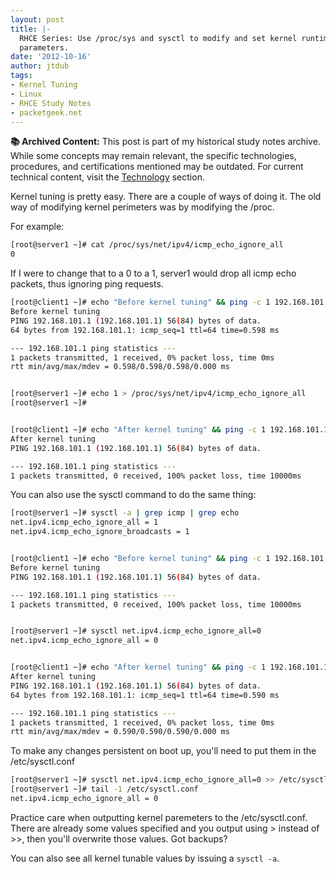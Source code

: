 ```yaml
---
layout: post
title: |-
  RHCE Series: Use /proc/sys and sysctl to modify and set kernel runtime
  parameters.
date: '2012-10-16'
author: jtdub
tags:
- Kernel Tuning
- Linux
- RHCE Study Notes
- packetgeek.net
---
```



<div class="alert alert-warning" role="alert">
  <strong>📚 Archived Content:</strong> This post is part of my historical study notes archive. While some concepts may remain relevant, the specific technologies, procedures, and certifications mentioned may be outdated. For current technical content, visit the <a href="/technology/" class="alert-link">Technology</a> section.
</div>

Kernel tuning is pretty easy. There are a couple of ways of doing it. The old way of modifying kernel perimeters was by modifying the /proc.

For example:

```bash
[root@server1 ~]# cat /proc/sys/net/ipv4/icmp_echo_ignore_all 
0
```

If I were to change that to a 0 to a 1, server1 would drop all icmp echo packets, thus ignoring ping requests.

```bash
[root@client1 ~]# echo "Before kernel tuning" && ping -c 1 192.168.101.1
Before kernel tuning
PING 192.168.101.1 (192.168.101.1) 56(84) bytes of data.
64 bytes from 192.168.101.1: icmp_seq=1 ttl=64 time=0.598 ms

--- 192.168.101.1 ping statistics ---
1 packets transmitted, 1 received, 0% packet loss, time 0ms
rtt min/avg/max/mdev = 0.598/0.598/0.598/0.000 ms


[root@server1 ~]# echo 1 > /proc/sys/net/ipv4/icmp_echo_ignore_all 
[root@server1 ~]# 


[root@client1 ~]# echo "After kernel tuning" && ping -c 1 192.168.101.1
After kernel tuning
PING 192.168.101.1 (192.168.101.1) 56(84) bytes of data.

--- 192.168.101.1 ping statistics ---
1 packets transmitted, 0 received, 100% packet loss, time 10000ms
```

You can also use the sysctl command to do the same thing:

```bash
[root@server1 ~]# sysctl -a | grep icmp | grep echo
net.ipv4.icmp_echo_ignore_all = 1
net.ipv4.icmp_echo_ignore_broadcasts = 1


[root@client1 ~]# echo "Before kernel tuning" && ping -c 1 192.168.101.1
Before kernel tuning
PING 192.168.101.1 (192.168.101.1) 56(84) bytes of data.

--- 192.168.101.1 ping statistics ---
1 packets transmitted, 0 received, 100% packet loss, time 10000ms


[root@server1 ~]# sysctl net.ipv4.icmp_echo_ignore_all=0
net.ipv4.icmp_echo_ignore_all = 0


[root@client1 ~]# echo "After kernel tuning" && ping -c 1 192.168.101.1
After kernel tuning
PING 192.168.101.1 (192.168.101.1) 56(84) bytes of data.
64 bytes from 192.168.101.1: icmp_seq=1 ttl=64 time=0.590 ms

--- 192.168.101.1 ping statistics ---
1 packets transmitted, 1 received, 0% packet loss, time 0ms
rtt min/avg/max/mdev = 0.590/0.590/0.590/0.000 ms
```

To make any changes persistent on boot up, you'll need to put them in the /etc/sysctl.conf

```bash
[root@server1 ~]# sysctl net.ipv4.icmp_echo_ignore_all=0 >> /etc/sysctl.conf 
[root@server1 ~]# tail -1 /etc/sysctl.conf 
net.ipv4.icmp_echo_ignore_all = 0
```

Practice care when outputting kernel paremeters to the /etc/sysctl.conf. There are already some values specified and you output using > instead of >>, then you'll overwrite those values. Got backups?

You can also see all kernel tunable values by issuing a `sysctl -a`.
